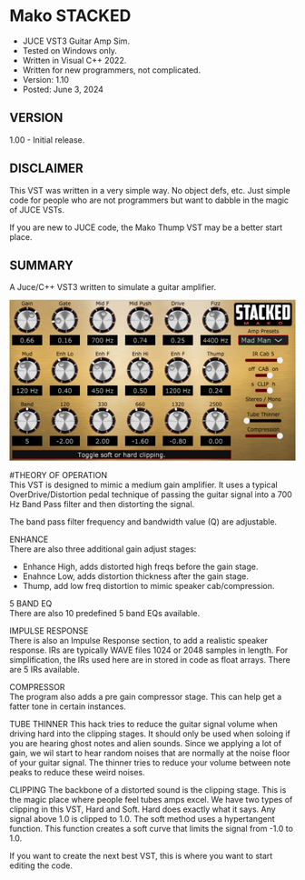 # Mako STACKED
* JUCE VST3 Guitar Amp Sim.
* Tested on Windows only.
* Written in Visual C++ 2022.
* Written for new programmers, not complicated.
* Version: 1.10
* Posted: June 3, 2024

VERSION
------------------------------------------------------------------
1.00 - Initial release.

DISCLAIMER
------------------------------------------------------------------  
This VST was written in a very simple way. No object defs, etc. 
Just simple code for people who are not programmers but want to 
dabble in the magic of JUCE VSTs.

If you are new to JUCE code, the Mako Thump VST may be a better
start place.
       
SUMMARY
------------------------------------------------------------------
A Juce/C++ VST3 written to simulate a guitar amplifier. 

![Demo Image](docs/assets/makostackeddemo01.png)

#THEORY OF OPERATION<br />
This VST is designed to mimic a medium gain amplifier. It uses
a typical OverDrive/Distortion pedal technique of passing the
guitar signal into a 700 Hz Band Pass filter and then distorting
the signal. <br />

The band pass filter frequency and bandwidth value (Q) are
adjustable.<br />

ENHANCE<br />
There are also three additional gain adjust stages:
- Enhance High, adds distorted high freqs before the gain stage.
- Enahnce Low, adds distortion thickness after the gain stage.
- Thump, add low freq distortion to mimic speaker cab/compression.

5 BAND EQ<br />
There are also 10 predefined 5 band EQs available.

IMPULSE RESPONSE<br />
There is also an Impulse Response section, to add a realistic
speaker response. IRs are typically WAVE files 1024 or 2048 samples
in length. For simplification, the IRs used here are in stored in 
code as float arrays. There are 5 IRs available.

COMPRESSOR<br />
The program also adds a pre gain compressor stage. This can help 
get a fatter tone in certain instances.

TUBE THINNER
This hack tries to reduce the guitar signal volume when driving hard into the clipping stages.
It should only be used when soloing if you are hearing ghost notes and alien sounds. Since we
applying a lot of gain, we wil start to hear random noises that are normally at the noise floor
of your guitar signal. The thinner tries to reduce your volume between note peaks to reduce these
weird noises.

CLIPPING
The backbone of a distorted sound is the clipping stage. This is the magic place where people
feel tubes amps excel. We have two types of clipping in this VST, Hard and Soft. Hard does exactly
what it says. Any signal above 1.0 is clipped to 1.0. The soft method uses a hypertangent function.
This function creates a soft curve that limits the signal from -1.0 to 1.0. 

If you want to create the next best VST, this is where you want to start editing the code.




